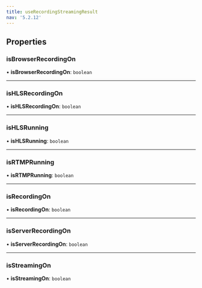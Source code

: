 ```yaml
---
title: useRecordingStreamingResult
nav: '5.2.12'
---
```


## Properties

### isBrowserRecordingOn

• **isBrowserRecordingOn**: `boolean`

---

### isHLSRecordingOn

• **isHLSRecordingOn**: `boolean`

---

### isHLSRunning

• **isHLSRunning**: `boolean`

---

### isRTMPRunning

• **isRTMPRunning**: `boolean`

---

### isRecordingOn

• **isRecordingOn**: `boolean`

---

### isServerRecordingOn

• **isServerRecordingOn**: `boolean`

---

### isStreamingOn

• **isStreamingOn**: `boolean`
